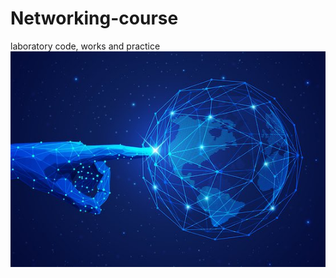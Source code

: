 # Networking-course
laboratory code, works and practice
![alt text](./images/Internet-Mundial.jpg "Internet")
